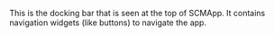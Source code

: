 This is the docking bar that is seen at the top of SCMApp. It contains navigation widgets (like buttons) to navigate the app.